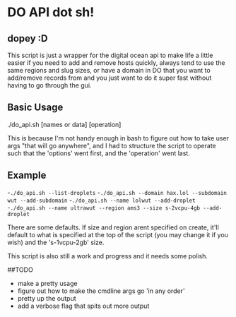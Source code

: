 # DO API dot sh!
## dopey :D

This script is just a wrapper for the digital ocean api to make life a little easier if you need to add and remove hosts quickly, always tend to use the same regions and slug sizes, or have a domain in DO that you want to add/remove records from and you just want to do it super fast without having to go through the gui. 

## Basic Usage
./do_api.sh [names or data] [operation]

This is because I'm not handy enough in bash to figure out how to take user args "that will go anywhere", and I had to structure the script to operate such that the 'options' went first, and the 'operation' went last. 

## Example
-`./do_api.sh --list-droplets`
-`./do_api.sh --domain hax.lol --subdomain wut --add-subdomain`
-`./do_api.sh --name lolwut --add-droplet`
-`./do_api.sh --name ultrawut --region ams3 --size s-2vcpu-4gb --add-droplet`


There are some defaults. If size and region arent specified on create, it'll default to what is specified at the top of the script (you may change it if you wish) and the 's-1vcpu-2gb' size.

This script is also still a work and progress and it needs some polish. 

##TODO

- make a pretty usage
- figure out how to make the cmdline args go 'in any order'
- pretty up the output
- add a verbose flag that spits out more output
